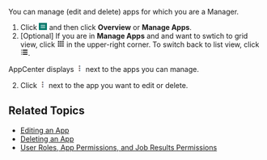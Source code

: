You can manage (edit and delete) apps for which you are a Manager.

1. Click ![menu button](images/menu-button.png) and then click **Overview** or **Manage Apps**. 
2. [Optional] If you are in **Manage Apps** and and want to swtich to grid view, click ![grid view](images/grid-view.png) in the upper-right corner. To switch back to list view, click ![list view](images/list-view.png).
  
  AppCenter displays ![more options button](images/more-options.png) next to the apps you can manage.
 
2. Click ![more options button](images/more-options.png) next to the app you want to edit or delete.

## Related Topics

* [Editing an App](editing-app.md)
* [Deleting an App](deleting-app.md)
* [User Roles, App Permissions, and Job Results Permissions](app-permission-user-role.md)
